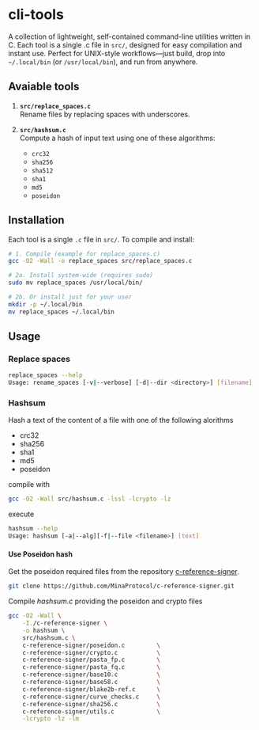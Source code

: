 # cli-tools
A collection of lightweight, self-contained command-line utilities written in C. Each tool is a single .c file in <code>src/</code>, designed for easy compilation and instant use. Perfect for UNIX-style workflows—just build, drop into <code>~/.local/bin</code> (or <code>/usr/local/bin</code>), and run from anywhere.

## Avaiable tools
1. **`src/replace_spaces.c`**  
   Rename files by replacing spaces with underscores.

2. **`src/hashsum.c`**  
   Compute a hash of input text using one of these algorithms:  
   - `crc32`  
   - `sha256`
   - `sha512`  
   - `sha1`  
   - `md5`  
   - `poseidon`
   
## Installation

Each tool is a single `.c` file in `src/`. To compile and install:

```bash
# 1. Compile (example for replace_spaces.c)
gcc -O2 -Wall -o replace_spaces src/replace_spaces.c

# 2a. Install system‐wide (requires sudo)
sudo mv replace_spaces /usr/local/bin/

# 2b. Or install just for your user
mkdir -p ~/.local/bin
mv replace_spaces ~/.local/bin
```
## Usage

### Replace spaces
```bash
replace_spaces --help
Usage: rename_spaces [-v|--verbose] [-d|--dir <directory>] [filename]
```

### Hashsum
Hash a text of the content of a file with one of the following alorithms
- crc32
- sha256
- sha1
- md5
- poseidon

compile with 
```bash
gcc -O2 -Wall src/hashsum.c -lssl -lcrypto -lz
```
execute
```bash
hashsum --help
Usage: hashsum [-a|--alg][-f|--file <filename>] [text]
```

#### Use Poseidon hash
Get the poseidon required files from the repository [c-reference-signer](https://github.com/MinaProtocol/c-reference-signer).
```bash
git clone https://github.com/MinaProtocol/c-reference-signer.git
```

Compile <i>hashsum.c</i> providing the poseidon and crypto files

```bash
gcc -O2 -Wall \
    -I./c-reference-signer \
    -o hashsum \
    src/hashsum.c \
    c-reference-signer/poseidon.c         \
    c-reference-signer/crypto.c           \
    c-reference-signer/pasta_fp.c         \
    c-reference-signer/pasta_fq.c         \
    c-reference-signer/base10.c           \
    c-reference-signer/base58.c           \
    c-reference-signer/blake2b-ref.c      \
    c-reference-signer/curve_checks.c     \
    c-reference-signer/sha256.c           \
    c-reference-signer/utils.c            \
    -lcrypto -lz -lm
```

